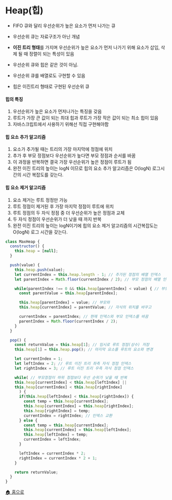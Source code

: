 # Heap(힙)

- FIFO 큐와 달리 우선순위가 높은 요소가 먼저 나가는 큐
- 우선순위 큐는 자료구조가 아닌 개념
- **이진 트리 형태**를 가지며 우선순위가 높은 요소가 먼저 나가기 위해 요소가 삽입, 삭제 될 때 정렬이 되는 특성이 있음

- 우선순위 큐와 힙은 같은 것이 아님.
- 우선순위 큐를 배열로도 구현할 수 있음
- 힙은 이진트리 형태로 구현된 우선순위 큐

#### 힙의 특징
1. 우선순위가 높은 요소가 먼저나가는 특징을 갖음
2. 루트가 가장 큰 값이 되는 최대 힙과 루트가 가장 작은 값이 되는 최소 힙이 있음
3. 자바스크립트에서 사용하기 위해선 직접 구현해야함
#### 힙 요소 추가 알고리즘
1. 요소가 추가될 때는 트리의 가장 마지막에 정점에 위치
2. 추가 후 부모 정점보다 우선순위가 높다면 부모 정점과 순서를 바꿈
3. 이 과정을 반복하면 결국 가장 우선순위가 높은 정점이 루트가 됨
4. 완전 이진 트리의 높이는 logN 이므로 힙의 요소 추가 알고리즘은 O(logN) 로그시간의 시간 복잡도를 갖는다.
#### 힙 요소 제거 알고리즘
1. 요소 제거는 루트 정정만 가능
2. 루트 정점이 제거된 후 가장 마지막 정점이 루트에 위치
3. 루트 정점의 두 자식 정점 중 더 우선순위가 높은 정점과 교체
4. 두 자식 정점이 우선순위가 더 낮을 때 까지 반복
5. 완전 이진 트리의 높이는 logN이기에 힙의 요소 제거 알고리즘의 시간복잡도는 O(logN) 로그 시간을 갖는다.

```javascript
class MaxHeap {
  constructor() {
    this.heap = [null];
  }

  push(value) {
    this.heap.push(value);
    let currentIndex = this.heap.length - 1; // 추가된 정점의 배열 인덱스
    let parentIndex = Math.floor(currentIndex / 2); // 부모 정점의 배열 인덱스

    while(parentIndex !== 0 && this.heap[parentIndex] < value) { // 부모 정점이 더 작으면 반복
      const parentValue = this.heap[parentIndex];

      this.heap[parentIndex] = value; // 부모와
      this.heap[currentIndex] = parentValue; // 자식의 위치를 바꾸고

      currentIndex = parentIndex; // 현재 인덱스와 부모 인덱스를 바꿈
      parentIndex = Math.floor(currentIndex / 2);
    }
  }

  pop() {
    const returnValue = this.heap[1]; // 임시로 루트 정점(상수) 저장
    this.heap[1] = this.heap.pop(); // 마지막 요소를 루트의 요소와 변경

    let currentIndex = 1;
    let leftIndex = 2; // 루트 이진 트리 좌측 자식 정점 인덱스
    let rightIndex = 3; // 루트 이진 트리 우측 자식 정점 인덱스

    while( // 부모정점이 하위 정점보다 우선 순위가 낮을 때 반복 
    this.heap[currentIndex] < this.heap[leftIndex] ||
    this.heap[currentIndex] < this.heap[rightIndex]
      ) {
      if(this.heap[leftIndex] < this.heap[rightIndex]) {
        const temp = this.heap[currentIndex];
        this.heap[currentIndex] = this.heap[rightIndex];
        this.heap[rightIndex] = temp;
        currentIndex = rightIndex; // 인덱스 교환
      } else {
        const temp = this.heap[currentIndex];
        this.heap[currentIndex] = this.heap[leftIndex];
        this.heap[leftIndex] = temp;
        currentIndex = leftIndex;
      }

      leftIndex = currentIndex * 2;
      rightIndex = currentIndex * 2 + 1;
    }

    return returnValue;
  }
}
```

[🏠 홈으로](/README.md) 
